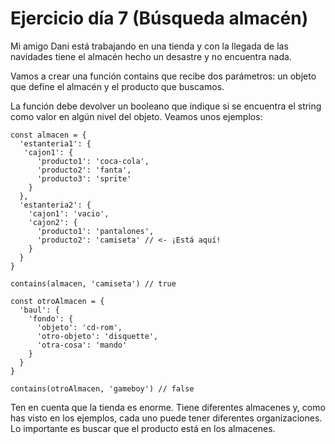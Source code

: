 # Ejercicio día 7 (Búsqueda almacén)  
  
Mi amigo Dani está trabajando en una tienda y con la llegada de las navidades tiene el almacén hecho un desastre y no encuentra nada.  

Vamos a crear una función contains que recibe dos parámetros: un objeto que define el almacén y el producto que buscamos.  

La función debe devolver un booleano que indique si se encuentra el string como valor en algún nivel del objeto. Veamos unos ejemplos:  

`const almacen = {`  
`  'estanteria1': {`  
`   'cajon1': {`  
`      'producto1': 'coca-cola',`  
`      'producto2': 'fanta',`  
`      'producto3': 'sprite'`  
`    }`  
`  },`  
`  'estanteria2': {`  
`    'cajon1': 'vacio',`  
`    'cajon2': {`  
`      'producto1': 'pantalones',`  
`      'producto2': 'camiseta' // <- ¡Está aquí!`  
`    }`  
`  }`  
`}`  
              
`contains(almacen, 'camiseta') // true`  

`const otroAlmacen = {`  
`  'baul': {`  
`    'fondo': {`  
`      'objeto': 'cd-rom',`  
`      'otro-objeto': 'disquette',`  
`      'otra-cosa': 'mando'`  
`    }`  
`  }`  
`}`  
  
`contains(otroAlmacen, 'gameboy') // false`  

Ten en cuenta que la tienda es enorme. Tiene diferentes almacenes y, como has visto en los ejemplos, cada uno puede tener diferentes organizaciones. Lo importante es buscar que el producto está en los almacenes.
